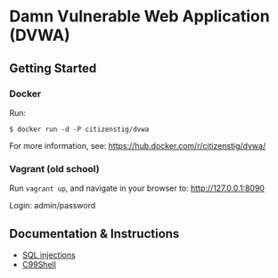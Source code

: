 Damn Vulnerable Web Application (DVWA)
======================================


## Getting Started

### Docker

Run:

    $ docker run -d -P citizenstig/dvwa

For more information, see: https://hub.docker.com/r/citizenstig/dvwa/

### Vagrant (old school)

Run `vagrant up`, and navigate in your browser to: http://127.0.0.1:8090

Login: admin/password


## Documentation &amp; Instructions

* [SQL injections](doc/sql.md)
* [C99Shell](doc/c99.md)

